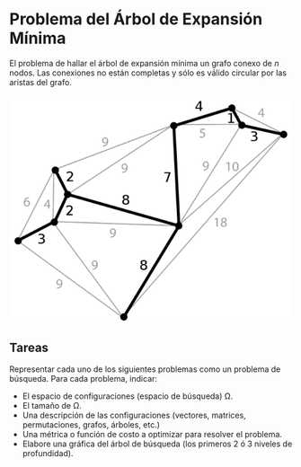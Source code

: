 # Problema del Árbol de Expansión Mínima

El problema de hallar el árbol de expansión mínima un grafo conexo de $n$ nodos. Las conexiones no están completas y sólo es válido circular por las aristas del grafo.

![Ejemplo Problema](./images/problema_grafo.png "Ejemplo Problema")

## Tareas

Representar cada uno de los siguientes problemas como un problema de búsqueda. Para cada problema, indicar:

- El espacio de configuraciones (espacio de búsqueda) Ω.
- El tamaño de Ω.
- Una descripción de las configuraciones (vectores, matrices, permutaciones, grafos, árboles, etc.)
- Una métrica o función de costo a optimizar para resolver el problema.
- Elabore una gráfica del árbol de búsqueda (los primeros 2 ó 3 niveles de profundidad).
